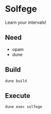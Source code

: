 # Solfege

Learn your intervals!

## Need
- opam
- dune

## Build
`dune build`

## Execute
`dune exec solfege`
